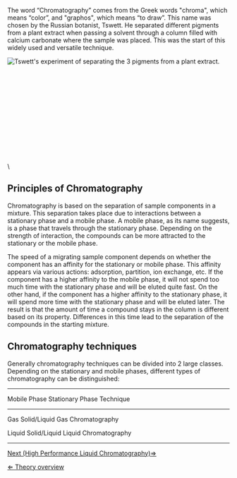 The word “Chromatography” comes from the Greek words "chroma", which
means “color”, and "graphos", which means “to draw”. This name was
chosen by the Russian botanist, Tswett. He separated different pigments
from a plant extract when passing a solvent through a column filled with
calcium carbonate where the sample was placed. This was the start of
this widely used and versatile technique.

![Tswett's experiment of separating the 3 pigments from a plant extract.]( Tswett.gif "fig:Tswett's experiment of separating the 3 pigments from a plant extract.")\
\
\
\
\
\
\
\
\
\
\
\
\
\
\

Principles of Chromatography
----------------------------

Chromatography is based on the separation of sample components in a
mixture. This separation takes place due to interactions between a
stationary phase and a mobile phase. A mobile phase, as its name
suggests, is a phase that travels through the stationary phase.
Depending on the strength of interaction, the compounds can be more
attracted to the stationary or the mobile phase.

The speed of a migrating sample component depends on whether the
component has an affinity for the stationary or mobile phase. This
affinity appears via various actions: adsorption, partition, ion
exchange, etc. If the component has a higher affinity to the mobile
phase, it will not spend too much time with the stationary phase and
will be eluted quite fast. On the other hand, if the component has a
higher affinity to the stationary phase, it will spend more time with
the stationary phase and will be eluted later. The result is that the
amount of time a compound stays in the column is different based on its
property. Differences in this time lead to the separation of the
compounds in the starting mixture.

Chromatography techniques
-------------------------

Generally chromatography techniques can be divided into 2 large classes.
Depending on the stationary and mobile phases, different types of
chromatography can be distinguished:

  ---------------------------------------------------------
  Mobile Phase   Stationary Phase   Technique
                                    
  -------------- ------------------ -----------------------
  Gas            Solid/Liquid       Gas Chromatography
                                    

  Liquid         Solid/Liquid       Liquid Chromatography
                                    
  ---------------------------------------------------------

[Next (High Performance Liquid
Chromatography)⇒](/wiki/High_Performance_Liquid_Chromatography "wikilink")

[⇐ Theory overview](/wiki/HPLC "wikilink")


